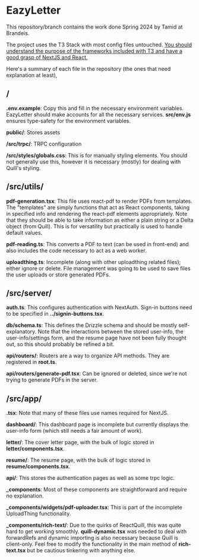 # EazyLetter
This repository/branch contains the work done Spring 2024 by Tamid at Brandeis.

The project uses the T3 Stack with most config files untouched. <u>You should understand the purpose of the frameworks included with T3 and have a good grasp of NextJS and React.</u> 

Here's a summary of each file in the repository (the ones that need explanation at least),

## /

**.env.example**: Copy this and fill in the necessary environment variables. EazyLetter should make accounts for all the necessary services. **src/env.js** ensures type-safety for the environment variables.

**public/**: Stores assets

**/src/trpc/**: TRPC configuration

**/src/styles/globals.css**: This is for manually styling elements. You should not generally use this, however it is necessary (mostly) for dealing with Quill's styling.

## /src/utils/

**pdf-generation.tsx**: This file uses react-pdf to render PDFs from templates. The "templates" are simply functions that act as React components, taking in specified info and rendering the react-pdf elements appropriately. Note that they should be able to take information as either a plain string or a Delta object (from Quill). This is for versatility but practically is used to handle default values. 

**pdf-reading.ts**: This converts a PDF to text (can be used in front-end) and also includes the code necessary to act as a web worker.

**uploadthing.ts**: Incomplete (along with other uploadthing related files); either ignore or delete. File management was going to be used to save files the user uploads or store generated PDFs.

## /src/server/

**auth.ts**: This configures authentication with NextAuth. Sign-in buttons need to be specified in **../signin-buttons.tsx**. 

**db/schema.ts**: This defines the Drizzle schema and should be mostly self-explanatory. Note that the interactions between the stored user-info, the user-info/settings form, and the resume page have not been fully thought out, so this should probably be refined a bit.

**api/routers/**: Routers are a way to organize API methods. They are registered in **root.ts**. 

**api/routers/generate-pdf.tsx**: Can be ignored or deleted, since we're not trying to generate PDFs in the server.

## /src/app/

**.tsx**: Note that many of these files use names required for NextJS.

**dashboard/**: This dashboard page is incomplete but currently displays the user-info form (which still needs a fair amount of work).

**letter/**: The cover letter page, with the bulk of logic stored in **letter/components.tsx**.

**resume/**: The resume page, with the bulk of logic stored in **resume/components.tsx**.

**api/**: This stores the authentication pages as well as some trpc logic.

**_components**: Most of these components are straightforward and require no explanation. 

**_components/widgets/pdf-uploader.tsx**: This is part of the incomplete UploadThing functionality.

**_components/rich-text/**: Due to the quirks of ReactQuill, this was quite hard to get working smoothly. **quill-dynamic.tsx** was needed to deal with forwardRefs and dynamic importing is also necessary because Quill is client-only. Feel free to modify the functionality in the main method of **rich-text.tsx** but be cautious tinkering with anything else.